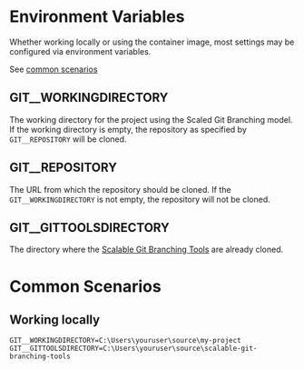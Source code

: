 # Environment Variables

Whether working locally or using the container image, most settings may be
configured via environment variables.

See [common scenarios](#common-scenarios)

## GIT__WORKINGDIRECTORY

The working directory for the project using the Scaled Git Branching model. If
the working directory is empty, the repository as specified by `GIT__REPOSITORY`
will be cloned.

## GIT__REPOSITORY

The URL from which the repository should be cloned. If the
`GIT__WORKINGDIRECTORY` is not empty, the repository will not be cloned.

## GIT__GITTOOLSDIRECTORY

The directory where the [Scalable Git Branching Tools][git-tools] are already
cloned.

# Common Scenarios

## Working locally

```
GIT__WORKINGDIRECTORY=C:\Users\youruser\source\my-project
GIT__GITTOOLSDIRECTORY=C:\Users\youruser\source\scalable-git-branching-tools
```

[git-tools]: https://github.com/PrincipleStudios/scalable-git-branching-tools/
